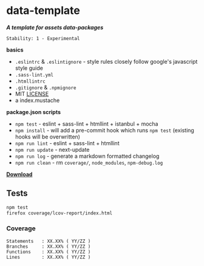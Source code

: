 # data-template

**_A template for assets data-packages_**

```
Stability: 1 - Experimental
```

**basics**

 - `.eslintrc` & `.eslintignore` - style rules closely follow google's javascript style guide
 - `.sass-lint.yml`
 - `.htmllintrc`
 - `.gitignore` & `.npmignore`
 - MIT [LICENSE](./LICENSE)
 - a index.mustache

**package.json scripts**

 - `npm test` - eslint + sass-lint + htmllint + istanbul + mocha
 - `npm install` - will add a pre-commit hook which runs `npm test` (existing hooks will be overwritten)
 - `npm run lint` - eslint + sass-lint + htmllint
 - `npm run update` - next-update
 - `npm run log` - generate a markdown formatted changelog
 - `npm run clean` - rm `coverage/`, `node_modules`, `npm-debug.log`

[**Download**](https://github.com/magora-labs/data-template/archive/master.zip)

## Tests

```bash
npm test
firefox coverage/lcov-report/index.html
```

### Coverage

```
Statements   : XX.XX% ( YY/ZZ )
Branches     : XX.XX% ( YY/ZZ )
Functions    : XX.XX% ( YY/ZZ )
Lines        : XX.XX% ( YY/ZZ )
```
